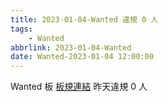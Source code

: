 ```yaml
---
title: 2023-01-04-Wanted 違規 0 人
tags:
    - Wanted
abbrlink: 2023-01-04-Wanted
date: Wanted-2023-01-04 12:00:00
---
```

Wanted 板 [板規連結](https://www.ptt.cc/bbs/Wanted/M.1608829773.A.D3B.html)
昨天違規 0 人
